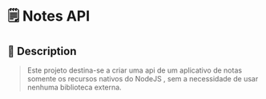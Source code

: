 # 🗒️ Notes API

## 📝 Description

> Este projeto destina-se a criar uma api de um aplicativo de notas somente os recursos nativos do NodeJS , sem a necessidade de usar nenhuma biblioteca externa.
